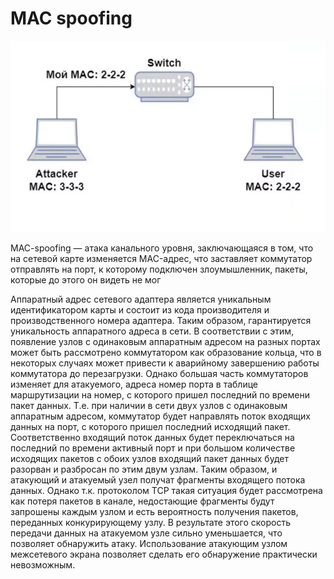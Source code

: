# MAC spoofing

![](materials/images/networks/mac_address_spoofing.png)

MAC-spoofing — атака канального уровня, заключающаяся в том, что на сетевой карте изменяется MAC-адрес, что заставляет коммутатор отправлять на порт, к которому подключен злоумышленник, пакеты, которые до этого он видеть не мог

Аппаратный адрес сетевого адаптера является уникальным идентификатором карты и состоит из кода производителя и производственного номера адаптера. Таким образом, гарантируется уникальность аппаратного адреса в сети. В соответствии с этим, появление узлов с одинаковым аппаратным адресом на разных портах может быть рассмотрено коммутатором как образование кольца, что в некоторых случаях может привести к аварийному завершению работы коммутатора до перезагрузки. Однако большая часть коммутаторов изменяет для атакуемого, адреса номер порта в таблице маршрутизации на номер, с которого пришел последний по времени пакет данных. Т.е. при наличии в сети двух узлов с одинаковым аппаратным адресом, коммутатор будет направлять поток входящих данных на порт, с которого пришел последний исходящий пакет. Соответственно входящий поток данных будет переключаться на последний по времени активный порт и при большом количестве исходящих пакетов с обоих узлов входящий пакет данных будет разорван и разбросан по этим двум узлам. Таким образом, и атакующий и атакуемый узел получат фрагменты входящего потока данных. Однако т.к. протоколом ТСР такая ситуация будет рассмотрена как потеря пакетов в канале, недостающие фрагменты будут запрошены каждым узлом и есть вероятность получения пакетов, переданных конкурирующему узлу. В результате этого скорость передачи данных на атакуемом узле сильно уменьшается, что позволяет обнаружить атаку. Использование атакующим узлом межсетевого экрана позволяет сделать его обнаружение практически невозможным.
